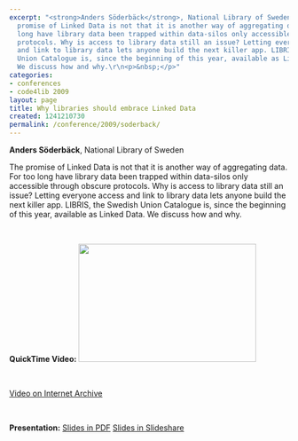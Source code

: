 ```yaml
---
excerpt: "<strong>Anders Söderbäck</strong>, National Library of Sweden\r\n\r\nThe
  promise of Linked Data is not that it is another way of aggregating data. For too
  long have library data been trapped within data-silos only accessible through obscure
  protocols. Why is access to library data still an issue? Letting everyone access
  and link to library data lets anyone build the next killer app. LIBRIS, the Swedish
  Union Catalogue is, since the beginning of this year, available as Linked Data.
  We discuss how and why.\r\n<p>&nbsp;</p>"
categories:
- conferences
- code4lib 2009
layout: page
title: Why libraries should embrace Linked Data
created: 1241210730
permalink: /conference/2009/soderback/
---
```

<strong>Anders Söderbäck</strong>, National Library of Sweden

The promise of Linked Data is not that it is another way of aggregating data. For too long have library data been trapped within data-silos only accessible through obscure protocols. Why is access to library data still an issue? Letting everyone access and link to library data lets anyone build the next killer app. LIBRIS, the Swedish Union Catalogue is, since the beginning of this year, available as Linked Data. We discuss how and why.
<p>&nbsp;</p>
<strong>QuickTime Video:</strong>
<a href="http://dl.lib.brown.edu/code4lib/soderback.html" target="_blank">
<img src="http://code4lib.org/files/02_soderback.jpg" border="0" width="320" height="213"></a>

<p>&nbsp;</p>

<a href="http://www.archive.org/details/Code4lib2009WhyLibrariesShouldEmbraceLinkedData_115">Video on Internet Archive</a>

<p>&nbsp;</p>

<strong>Presentation:</strong>
<a href="http://code4lib.org/files/LIBRIS_code4lib.pdf" target="_blank">Slides in PDF</a>
<a href="http://www.slideshare.net/eby/why-libraries-should-embrace-linked-data" target="_blank">Slides in Slideshare</a>





